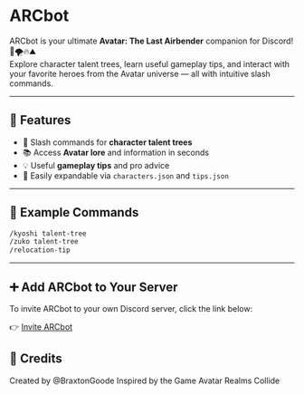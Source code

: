 # ARCbot

ARCbot is your ultimate **Avatar: The Last Airbender** companion for Discord! 🌊🌪️🔥⛰️  
Explore character talent trees, learn useful gameplay tips, and interact with your favorite heroes from the Avatar universe — all with intuitive slash commands.

---

## 🚀 Features

- 🧙 Slash commands for **character talent trees**
- 📚 Access **Avatar lore** and information in seconds
- 💡 Useful **gameplay tips** and pro advice
- 🔁 Easily expandable via `characters.json` and `tips.json`

---

## 📸 Example Commands

```bash
/kyoshi talent-tree
/zuko talent-tree
/relocation-tip

```
---
## ➕ Add ARCbot to Your Server

To invite ARCbot to your own Discord server, click the link below:

👉 [Invite ARCbot](https://discord.com/oauth2/authorize?client_id=1359674396007989369&permissions=277025445888&integration_type=0&scope=bot+applications.commands)

## 🙌 Credits

Created by @BraxtonGoode
Inspired by the Game Avatar Realms Collide
